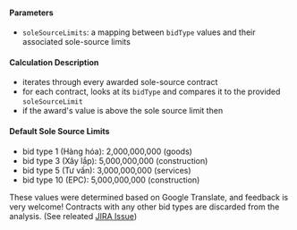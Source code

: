 #### Parameters

- `soleSourceLimits`: a mapping between `bidType` values and their associated sole-source limits

#### Calculation Description

- iterates through every awarded sole-source contract
- for each contract, looks at its `bidType` and compares it to the provided `soleSourceLimit`
- if the award's value is above the sole source limit then 

#### Default Sole Source Limits

- bid type 1 (Hàng hóa): 2,000,000,000 (goods)
- bid type 3 (Xây lắp): 5,000,000,000 (construction)
- bid type 5 (Tư vấn): 3,000,000,000 (services)
- bid type 10 (EPC): 5,000,000,000 (construction)

These values were determined based on Google Translate, and feedback is very welcome! Contracts with any other bid types are discarded from the analysis. (See releated [JIRA Issue](https://jira.dgfoundation.org/browse/OCVN-74))
